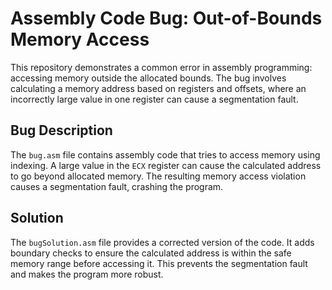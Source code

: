 # Assembly Code Bug: Out-of-Bounds Memory Access

This repository demonstrates a common error in assembly programming: accessing memory outside the allocated bounds.  The bug involves calculating a memory address based on registers and offsets, where an incorrectly large value in one register can cause a segmentation fault.

## Bug Description
The `bug.asm` file contains assembly code that tries to access memory using indexing. A large value in the `ECX` register can cause the calculated address to go beyond allocated memory. The resulting memory access violation causes a segmentation fault, crashing the program.

## Solution
The `bugSolution.asm` file provides a corrected version of the code.  It adds boundary checks to ensure the calculated address is within the safe memory range before accessing it. This prevents the segmentation fault and makes the program more robust.